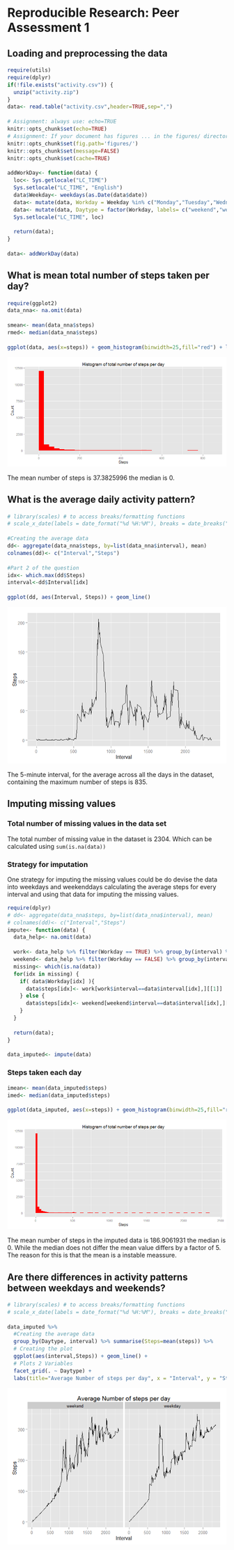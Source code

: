 # Reproducible Research: Peer Assessment 1


## Loading and preprocessing the data

```r
require(utils)
require(dplyr)
if(!file.exists("activity.csv")) {
  unzip("activity.zip")
}
data<- read.table("activity.csv",header=TRUE,sep=",")

# Assignment: always use: echo=TRUE
knitr::opts_chunk$set(echo=TRUE)
# Assignment: If your document has figures ... in the figures/ directory
knitr::opts_chunk$set(fig.path='figures/')
knitr::opts_chunk$set(message=FALSE)
knitr::opts_chunk$set(cache=TRUE)

addWorkDay<- function(data) {
  loc<- Sys.getlocale("LC_TIME")
  Sys.setlocale("LC_TIME", "English")
  data$Weekday<- weekdays(as.Date(data$date))
  data<- mutate(data, Workday = Weekday %in% c("Monday","Tuesday","Wednesday", "Thursday", "Friday"))
  data<- mutate(data, Daytype = factor(Workday, labels= c("weekend","weekday")))
  Sys.setlocale("LC_TIME", loc)
  
  return(data);
}

data<- addWorkDay(data)
```

## What is mean total number of steps taken per day?

```r
require(ggplot2)
data_nna<- na.omit(data)

smean<- mean(data_nna$steps)
rmed<- median(data_nna$steps)

ggplot(data, aes(x=steps)) + geom_histogram(binwidth=25,fill="red") + labs(title="Histogram of total number of steps per day", x = "Steps", y = "Count")
```

![](figures/figure1-1.png) 

The mean number of steps is 37.3825996 the median is 0. 

## What is the average daily activity pattern?


```r
# library(scales) # to access breaks/formatting functions
# scale_x_date(labels = date_format("%d %H:%M"), breaks = date_breaks("5 minutes"))

#Creating the average data
dd<- aggregate(data_nna$steps, by=list(data_nna$interval), mean)
colnames(dd)<- c("Interval","Steps")

#Part 2 of the question
idx<- which.max(dd$Steps)
interval<-dd$Interval[idx]

ggplot(dd, aes(Interval, Steps)) + geom_line()
```

![](figures/figure2-1.png) 

The 5-minute interval, for the average across all the days in the dataset,
containing the maximum number of steps is 835. 

## Imputing missing values
### Total number of missing values in the data set
The total number of missing value in the dataset is 2304. Which can be calculated using `sum(is.na(data))`

### Strategy for imputation
One strategy for imputing the missing values could be do devise the data into weekdays and weekenddays calculating the average steps for every interval and using that data for imputing the missing values. 


```r
require(dplyr)
# dd<- aggregate(data_nna$steps, by=list(data_nna$interval), mean)
# colnames(dd)<- c("Interval","Steps")
impute<- function(data) {
  data_help<- na.omit(data)
  
  work<- data_help %>% filter(Workday == TRUE) %>% group_by(interval) %>%   summarise(m=mean(steps))
  weekend<- data_help %>% filter(Workday == FALSE) %>% group_by(interval) %>% summarise(m=mean(steps))
  missing<- which(is.na(data))
  for(idx in missing) {
    if( data$Workday[idx] ){
      data$steps[idx]<- work[work$interval==data$interval[idx],][[1]]
    } else {
      data$steps[idx]<- weekend[weekend$interval==data$interval[idx],][[1]]
    }
  }
  
  return(data);
}

data_imputed<- impute(data)
```

### Steps taken each day

```r
imean<- mean(data_imputed$steps)
imed<- median(data_imputed$steps)

ggplot(data_imputed, aes(x=steps)) + geom_histogram(binwidth=25,fill="red") + labs(title="Histogram of total number of steps per day", x = "Steps", y = "Count")
```

![](figures/figure3-1.png) 

The mean number of steps in the imputed data is 186.9061931 the median is 0. While the median does not differ the mean value differs by a factor of 5.
The reason for this is that the mean is a instable meassure. 


## Are there differences in activity patterns between weekdays and weekends?


```r
# library(scales) # to access breaks/formatting functions
# scale_x_date(labels = date_format("%d %H:%M"), breaks = date_breaks("5 minutes"))

data_imputed %>% 
  #Creating the average data
  group_by(Daytype, interval) %>% summarise(Steps=mean(steps)) %>%
  # Creating the plot
  ggplot(aes(interval,Steps)) + geom_line() + 
  # Plots 2 Variables
  facet_grid(. ~ Daytype) + 
  labs(title="Average Number of steps per day", x = "Interval", y = "Steps")
```

![](figures/figure4-1.png) 
